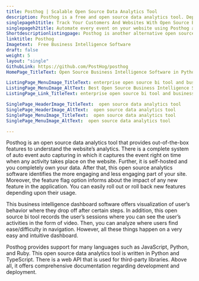 ```yaml
---
title: Posthog | Scalable Open Source Data Analytics Tool
description: Posthog is a free and open source data analytics tool. Deploy it on your infrastructure to examine user's insights and track conversion/retention rate.
singlepageh1title: Track Your Customers And Websites With Open Source BI Tool
singlepageh2title: Automate every event on your website using Posthog analytics. It is open source and provides full data control, insight visualizations and API for integrations.
Shortdescriptionlistingpage: Posthog is another alternative open source data analytics tool. It offers automated event capturing, external integrations, conversion/retention tracking, session recording and more.
linktitle: Posthog
Imagetext:  Free Business Intelligence Software
draft: false
weight: 5
layout: "single"
GithubLink: https://github.com/PostHog/posthog
HomePage_TitleText: Open Source Business Intelligence Software in Python

ListingPage_MenuImage_TitleText: enterprise open source bi tool and business intelligence solution
ListingPage_MenuImage_AltText: Best Open Source Business Intelligence Solution and Analytics Tool
ListingPage_Link_TitleText: enterprise open source bi tool and business intelligence solution

SinglePage_HeaderImage_TitleText:  open source data analytics tool
SinglePage_HeaderImage_AltText:  open source data analytics tool
SinglePage_MenuImage_TitleText:  open source data analytics tool
SinglePage_MenuImage_AltText:  open source data analytics tool

---
```


Posthog is an open source data analytics tool that provides out-of-the-box features to understand the website’s analytics. There is a complete system of auto event auto capturing in which it captures the event right on time when any activity takes place on the website. Further, it is self-hosted and you completely own your data. After that, this open source analytics software identifies the more engaging and less engaging part of your site. Moreover, the feature flag option informs about the impact of any new feature in the application. You can easily roll out or roll back new features depending upon their usage.

This business intelligence dashboard software offers visualization of user’s behavior where they drop off after certain steps. In addition, this open source bi tool records the user’s sessions where you can see the user’s activities in the form of video. Then, you can analyze where users find ease/difficulty in navigation. However, all these things happen on a very easy and intuitive dashboard.

Posthog provides support for many languages such as JavaScript, Python, and Ruby. This open source data analytics tool is written in Python and TypeScript. There is a web API that is used for third-party libraries. Above all, it offers comprehensive documentation regarding development and deployment.

<a class="anchor" id="requirements" name="requirements" style="font-size: 12.16px;"></a>